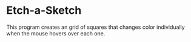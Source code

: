 # Etch-a-Sketch

This program creates an grid of squares that changes color individually when the mouse hovers over each one.